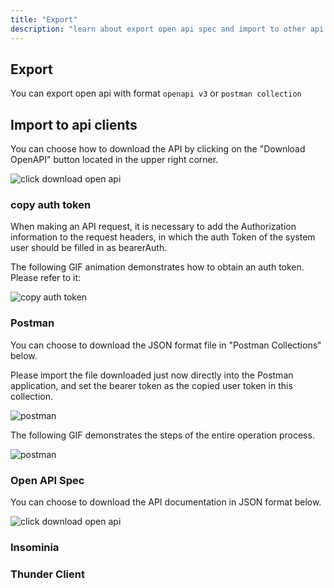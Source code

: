 ```yaml
---
title: "Export"
description: "learn about export open api spec and import to other api clients"
---
```


## Export

You can export open api with format `openapi v3` or `postman collection`

## Import to api clients

You can choose how to download the API by clicking on the "Download OpenAPI" button located in the upper right corner.

![click download open api](/images/click-Download-Open-API.png)

### copy auth token

When making an API request, it is necessary to add the Authorization information to the request headers, in which the auth Token of the system user should be filled in as bearerAuth.

The following GIF animation demonstrates how to obtain an auth token. Please refer to it:

![copy auth token](/images/copy-auth-token.gif)

### Postman

You can choose to download the JSON format file in "Postman Collections" below.

Please import the file downloaded just now directly into the Postman application, and set the bearer token as the copied user token in this collection.

![postman](/images/postman.png)

The following GIF demonstrates the steps of the entire operation process.

![postman](/images/postman.gif)

### Open API Spec

You can choose to download the API documentation in JSON format below.

![click download open api](/images/download-api-spec.gif)

### Insominia

### Thunder Client
